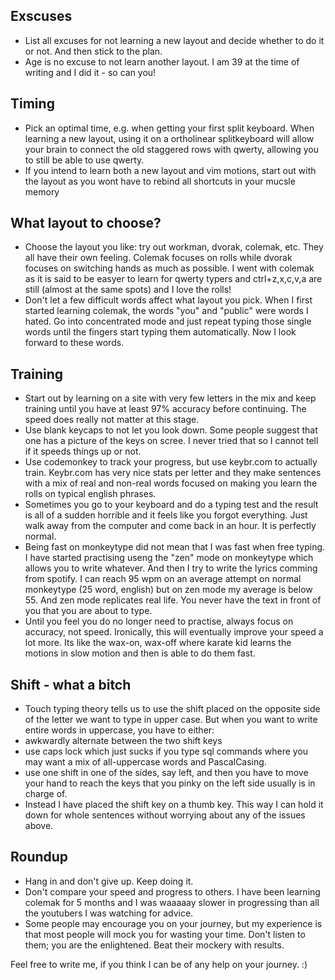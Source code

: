 ## Exscuses
- List all excuses for not learning a new layout and decide whether to do it or not. And then stick to the plan.
- Age is no excuse to not learn another layout. I am 39 at the time of writing and I did it - so can you!

## Timing
- Pick an optimal time, e.g. when getting your first split keyboard. When learning a new layout, using it on a ortholinear splitkeyboard will allow your brain to connect the old staggered rows with qwerty, allowing you to still be able to  use qwerty.
- If you intend to learn both a new layout and vim motions, start out with the layout as you wont have to rebind all shortcuts in your mucsle memory
  
## What layout to choose?
- Choose the layout you like: try out workman, dvorak, colemak, etc. They all have their own feeling. Colemak focuses on rolls while dvorak focuses on switching hands as much as possible. I went with colemak as it is said to be easyer to learn for qwerty typers and ctrl+z,x,c,v,a are still (almost at the same spots) and I love the rolls!
- Don't let a few difficult words affect what layout you pick. When I first started learning colemak, the words "you" and "public" were words I hated. Go into concentrated mode and just repeat typing those single words until the fingers start typing them automatically. Now I look forward to these words.

## Training
- Start out by learning on a site with very few letters in the mix and keep training until you have at least 97% accuracy before continuing. The speed does really not matter at this stage.
- Use blank keycaps to not let you look down. Some people suggest that one has a picture of the keys on scree. I never tried that so I cannot tell if it speeds things up or not.
- Use codemonkey to track your progress, but use keybr.com to actually train. Keybr.com has very nice stats per letter and they make sentences with a mix of real and non-real words focused on making you learn the rolls on typical english phrases.
- Sometimes you go to your keyboard and do a typing test and the result is all of a sudden horrible and it feels like you forgot everything. Just walk away from the computer and come back in an hour. It is perfectly normal.
- Being fast on monkeytype did not mean that I was fast when free typing. I have started practising useng the "zen" mode on monkeytype which allows you to write whatever. And then I try to write the lyrics comming from spotify. I can reach 95 wpm on an average attempt on normal monkeytype (25 word, english) but on zen mode my average is below 55. And zen mode replicates real life. You never have the text in front of you that you are about to type.
- Until you feel you do no longer need to practise, always focus on accuracy, not speed. Ironically, this will eventually improve your speed a lot more. Its like the wax-on, wax-off where karate kid learns the motions in slow motion and then is able to do them fast.

## Shift - what a bitch
- Touch typing theory tells us to use the shift placed on the opposite side of the letter we want to type in upper case. But when you want to write entire words in uppercase, you have to either:
- awkwardly alternate between the two shift keys
- use caps lock which just sucks if you type sql commands where you may want a mix of all-uppercase words and PascalCasing.
- use one shift in one of the sides, say left, and then you have to move your hand to reach the keys that you pinky on the left side usually is in charge of.
- Instead I have placed the shift key on a thumb key. This way I can hold it down for whole sentences without worrying about any of the issues above.

## Roundup
- Hang in and don't give up. Keep doing it.
- Don't compare your speed and progress to others. I have been learning colemak for 5 months and I was waaaaay slower in progressing than all the youtubers I was watching for advice.
- Some people may encourage you on your journey, but my experience is that most people will mock you for wasting your time. Don't listen to them; you are the enlightened. Beat their mockery with results.

Feel free to write me, if you think I can be of any help on your journey. :)
